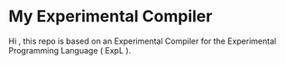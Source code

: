 # My Experimental Compiler

Hi , this repo is based on an Experimental Compiler for the Experimental Programming Language ( ExpL ).
